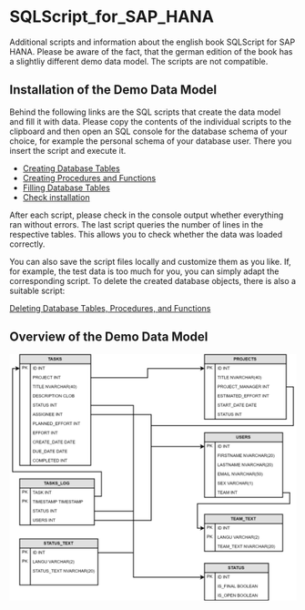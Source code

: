 # SQLScript_for_SAP_HANA
Additional scripts and information about the english book SQLScript for SAP HANA. Please be aware of the fact, that the german edition of the book has a slightliy different demo data model. The scripts are not compatible. 

## Installation of the Demo Data Model
Behind the following links are the SQL scripts that create the data model and fill it with data. Please copy the contents of the individual scripts to the clipboard and then open an SQL console for the database schema of your choice, for example the personal schema of your database user. There you insert the script and execute it.

* [Creating Database Tables](https://raw.githubusercontent.com/captainabap/SQLScript_for_SAP_HANA/master/demo_data_model/01_Create_Tables_EN.sql)
* [Creating Procedures and Functions](https://raw.githubusercontent.com/captainabap/SQLScript_for_SAP_HANA/master/demo_data_model/02_Create_Procedures_and_Functions_EN.sql)
* [Filling Database Tables](https://raw.githubusercontent.com/captainabap/SQLScript_for_SAP_HANA/master/demo_data_model/03_Fill_Tables_EN.sql)
* [Check installation](https://raw.githubusercontent.com/captainabap/SQLScript_for_SAP_HANA/master/demo_data_model/04_Check_Installation_EN.sql)

After each script, please check in the console output whether everything ran without errors. The last script queries the number of lines in the respective tables. This allows you to check whether the data was loaded correctly.

You can also save the script files locally and customize them as you like. If, for example, the test data is too much for you, you can simply adapt the corresponding script. To delete the created database objects, there is also a suitable script:

[Deleting Database Tables, Procedures, and Functions](https://raw.githubusercontent.com/captainabap/SQLScript_for_SAP_HANA/master/demo_data_model/05_Delete_Data_Model_EN.sql)


## Overview of the Demo Data Model

![Übersicht](https://github.com/captainabap/SQLScript_for_SAP_HANA/blob/master/A02_Demo_Datenmodell.png)
